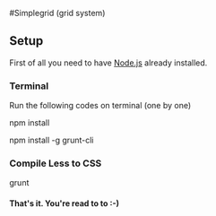 #Simplegrid (grid system)

## Setup
First of all you need to have [Node.js](https://nodejs.org/en) already installed.

### Terminal
Run the following codes on terminal (one by one)

npm install

npm install -g grunt-cli

### Compile Less to CSS
grunt

#### That's it. You're read to to :-)
